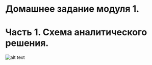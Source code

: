 # Домашнее задание модуля 1.
# Часть 1. Схема аналитического решения.

![alt text]([https://github.com/likepyt/datalearn/blob/main/de101/module-01/scheme.png])
